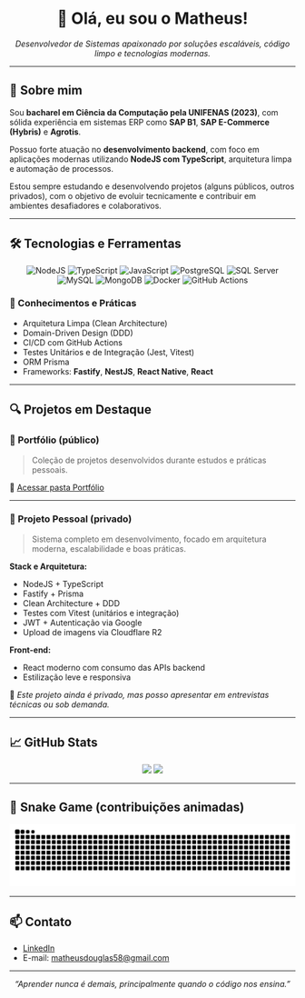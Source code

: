 <h1 align="center">👋 Olá, eu sou o Matheus!</h1>

<p align="center">
  <em>Desenvolvedor de Sistemas apaixonado por soluções escaláveis, código limpo e tecnologias modernas.</em>
</p>

---

## 💼 Sobre mim

Sou **bacharel em Ciência da Computação pela UNIFENAS (2023)**, com sólida experiência em sistemas ERP como **SAP B1**, **SAP E-Commerce (Hybris)** e **Agrotis**.

Possuo forte atuação no **desenvolvimento backend**, com foco em aplicações modernas utilizando **NodeJS com TypeScript**, arquitetura limpa e automação de processos.

Estou sempre estudando e desenvolvendo projetos (alguns públicos, outros privados), com o objetivo de evoluir tecnicamente e contribuir em ambientes desafiadores e colaborativos.

---

## 🛠️ Tecnologias e Ferramentas

<div align="center">

![NodeJS](https://img.shields.io/badge/Node.js-339933?style=for-the-badge&logo=node.js&logoColor=white)
![TypeScript](https://img.shields.io/badge/TypeScript-3178C6?style=for-the-badge&logo=typescript&logoColor=white)
![JavaScript](https://img.shields.io/badge/JavaScript-F7DF1E?style=for-the-badge&logo=javascript&logoColor=black)
![PostgreSQL](https://img.shields.io/badge/PostgreSQL-4169E1?style=for-the-badge&logo=postgresql&logoColor=white)
![SQL Server](https://img.shields.io/badge/SQL_Server-CC2927?style=for-the-badge&logo=microsoftsqlserver&logoColor=white)
![MySQL](https://img.shields.io/badge/MySQL-005C84?style=for-the-badge&logo=mysql&logoColor=white)
![MongoDB](https://img.shields.io/badge/MongoDB-47A248?style=for-the-badge&logo=mongodb&logoColor=white)
![Docker](https://img.shields.io/badge/Docker-2496ED?style=for-the-badge&logo=docker&logoColor=white)
![GitHub Actions](https://img.shields.io/badge/GitHub_Actions-2088FF?style=for-the-badge&logo=githubactions&logoColor=white)

</div>

### 🧠 Conhecimentos e Práticas

- Arquitetura Limpa (Clean Architecture)  
- Domain-Driven Design (DDD)  
- CI/CD com GitHub Actions  
- Testes Unitários e de Integração (Jest, Vitest)  
- ORM Prisma  
- Frameworks: **Fastify**, **NestJS**, **React Native**, **React**

---

## 🔍 Projetos em Destaque

### 📁 Portfólio (público)
> Coleção de projetos desenvolvidos durante estudos e práticas pessoais.

🔗 [Acessar pasta Portfólio](https://github.com/MatheusIA/Portifolio)

---

### 🔐 Projeto Pessoal (privado)

> Sistema completo em desenvolvimento, focado em arquitetura moderna, escalabilidade e boas práticas.

**Stack e Arquitetura:**
- NodeJS + TypeScript
- Fastify + Prisma
- Clean Architecture + DDD
- Testes com Vitest (unitários e integração)
- JWT + Autenticação via Google
- Upload de imagens via Cloudflare R2

**Front-end:**
- React moderno com consumo das APIs backend
- Estilização leve e responsiva

📌 *Este projeto ainda é privado, mas posso apresentar em entrevistas técnicas ou sob demanda.*

---

## 📈 GitHub Stats

<p align="center">
  <img height="180em" src="https://github-readme-stats-sigma-five.vercel.app/api?username=MatheusIA&show_icons=true&theme=github_dark&hide_title=true&include_all_commits=true&count_private=true"/>
  <img height="180em" src="https://github-readme-stats-sigma-five.vercel.app/api/top-langs/?username=MatheusIA&layout=compact&langs_count=8&theme=github_dark"/>
</p>

---

## 🐍 Snake Game (contribuições animadas)

![snake gif](https://github.com/MatheusIA/MatheusIA/blob/output/github-contribution-grid-snake.svg)

---

## 📫 Contato

- [LinkedIn](https://www.linkedin.com/in/matheus-douglas-a05b811b1/)
- E-mail: matheusdouglas58@gmail.com

---

<p align="center">
  <em>“Aprender nunca é demais, principalmente quando o código nos ensina.”</em>
</p>
